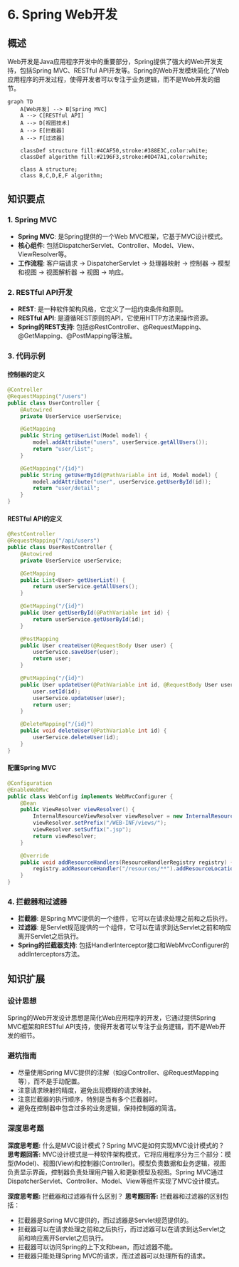 # 6. Spring Web开发

## 概述
Web开发是Java应用程序开发中的重要部分，Spring提供了强大的Web开发支持，包括Spring MVC、RESTful API开发等。Spring的Web开发模块简化了Web应用程序的开发过程，使得开发者可以专注于业务逻辑，而不是Web开发的细节。

```mermaid
graph TD
    A[Web开发] --> B[Spring MVC]
    A --> C[RESTful API]
    A --> D[视图技术]
    A --> E[拦截器]
    A --> F[过滤器]

    classDef structure fill:#4CAF50,stroke:#388E3C,color:white;
    classDef algorithm fill:#2196F3,stroke:#0D47A1,color:white;

    class A structure;
    class B,C,D,E,F algorithm;
```

## 知识要点
### 1. Spring MVC
- **Spring MVC**: 是Spring提供的一个Web MVC框架，它基于MVC设计模式。
- **核心组件**: 包括DispatcherServlet、Controller、Model、View、ViewResolver等。
- **工作流程**: 客户端请求 -> DispatcherServlet -> 处理器映射 -> 控制器 -> 模型和视图 -> 视图解析器 -> 视图 -> 响应。

### 2. RESTful API开发
- **REST**: 是一种软件架构风格，它定义了一组约束条件和原则。
- **RESTful API**: 是遵循REST原则的API，它使用HTTP方法来操作资源。
- **Spring的REST支持**: 包括@RestController、@RequestMapping、@GetMapping、@PostMapping等注解。

### 3. 代码示例
#### 控制器的定义
```java
@Controller
@RequestMapping("/users")
public class UserController {
    @Autowired
    private UserService userService;

    @GetMapping
    public String getUserList(Model model) {
        model.addAttribute("users", userService.getAllUsers());
        return "user/list";
    }

    @GetMapping("/{id}")
    public String getUserById(@PathVariable int id, Model model) {
        model.addAttribute("user", userService.getUserById(id));
        return "user/detail";
    }
}
```

#### RESTful API的定义
```java
@RestController
@RequestMapping("/api/users")
public class UserRestController {
    @Autowired
    private UserService userService;

    @GetMapping
    public List<User> getUserList() {
        return userService.getAllUsers();
    }

    @GetMapping("/{id}")
    public User getUserById(@PathVariable int id) {
        return userService.getUserById(id);
    }

    @PostMapping
    public User createUser(@RequestBody User user) {
        userService.saveUser(user);
        return user;
    }

    @PutMapping("/{id}")
    public User updateUser(@PathVariable int id, @RequestBody User user) {
        user.setId(id);
        userService.updateUser(user);
        return user;
    }

    @DeleteMapping("/{id}")
    public void deleteUser(@PathVariable int id) {
        userService.deleteUser(id);
    }
}
```

#### 配置Spring MVC
```java
@Configuration
@EnableWebMvc
public class WebConfig implements WebMvcConfigurer {
    @Bean
    public ViewResolver viewResolver() {
        InternalResourceViewResolver viewResolver = new InternalResourceViewResolver();
        viewResolver.setPrefix("/WEB-INF/views/");
        viewResolver.setSuffix(".jsp");
        return viewResolver;
    }

    @Override
    public void addResourceHandlers(ResourceHandlerRegistry registry) {
        registry.addResourceHandler("/resources/**").addResourceLocations("/resources/");
    }
}
```

### 4. 拦截器和过滤器
- **拦截器**: 是Spring MVC提供的一个组件，它可以在请求处理之前和之后执行。
- **过滤器**: 是Servlet规范提供的一个组件，它可以在请求到达Servlet之前和响应离开Servlet之后执行。
- **Spring的拦截器支持**: 包括HandlerInterceptor接口和WebMvcConfigurer的addInterceptors方法。

## 知识扩展
### 设计思想
Spring的Web开发设计思想是简化Web应用程序的开发，它通过提供Spring MVC框架和RESTful API支持，使得开发者可以专注于业务逻辑，而不是Web开发的细节。

### 避坑指南
- 尽量使用Spring MVC提供的注解（如@Controller、@RequestMapping等），而不是手动配置。
- 注意请求映射的精度，避免出现模糊的请求映射。
- 注意拦截器的执行顺序，特别是当有多个拦截器时。
- 避免在控制器中包含过多的业务逻辑，保持控制器的简洁。

### 深度思考题
**深度思考题:** 什么是MVC设计模式？Spring MVC是如何实现MVC设计模式的？
**思考题回答:** MVC设计模式是一种软件架构模式，它将应用程序分为三个部分：模型(Model)、视图(View)和控制器(Controller)。模型负责数据和业务逻辑，视图负责显示界面，控制器负责处理用户输入和更新模型及视图。Spring MVC通过DispatcherServlet、Controller、Model、View等组件实现了MVC设计模式。

**深度思考题:** 拦截器和过滤器有什么区别？
**思考题回答:** 拦截器和过滤器的区别包括：
- 拦截器是Spring MVC提供的，而过滤器是Servlet规范提供的。
- 拦截器可以在请求处理之前和之后执行，而过滤器可以在请求到达Servlet之前和响应离开Servlet之后执行。
- 拦截器可以访问Spring的上下文和bean，而过滤器不能。
- 拦截器只能处理Spring MVC的请求，而过滤器可以处理所有的请求。